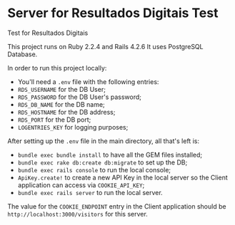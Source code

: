 # Server for Resultados Digitais Test
Test for Resultados Digitais

This project runs on Ruby 2.2.4 and Rails 4.2.6
It uses PostgreSQL Database.

In order to run this project locally:
* You'll need a `.env` file with the following entries:
* `RDS_USERNAME` for the DB User;
* `RDS_PASSWORD` for the DB User's password;
* `RDS_DB_NAME` for the DB name;
* `RDS_HOSTNAME` for the DB address;
* `RDS_PORT` for the DB port;
* `LOGENTRIES_KEY` for logging purposes;

After setting up the `.env` file in the main directory, all that's left is:
* `bundle exec bundle install` to have all the GEM files installed;
* `bundle exec rake db:create db:migrate` to set up the DB;
* `bundle exec rails console` to run the local console;
* `ApiKey.create!` to create a new API Key in the local server so the Client application can access via `COOKIE_API_KEY`;
* `bundle exec rails server` to run the local server.

The value for the `COOKIE_ENDPOINT` entry in the Client application should be `http://localhost:3000/visitors` for this server.
